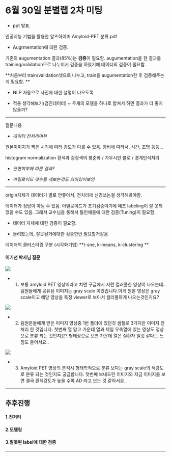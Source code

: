 # 6월 30일 분별랩 2차 미팅



- ppt 발표.

인공지능 기법을 활용한 알츠하이머  Amyloid-PET 분류.pdf



- Augrmentation에 대한 검증.

기존의 augumentation 결과(85%)는 **검증**이 필요함. augumentation을 한 결과를 training/validation으로 나누어서 검증을 하였기에 데이터의 검증이 필요함.



 **처음부터 train/validation셋으로 나누고, train을 augumentation한 후 검증해주는게 필요함. **

 



- NLP 자동으로 사진에 대한 설명이 나오도록



- 적용 생각해보기(검진데이터) ~ 두개의 모델을 하나로 합쳐서 하면 결과가 더 좋지 않을까? 



---



질문내용



- *데이터 전처리여부*



원본이미지가 찍은 시기에 따라 강도가 다를 수 있음. 장비에 따라서, 시간, 조명 등등...





histogram normalization 흰색과 검정색의 평준화 / 가우시안 블로 / 경계인식처리





- *단면여부에 따른 결과?*



- *아밀로이드 갯수를 세보는것도 의미있어보임*



---



origin자체가 데이터가 별로 안좋아서, 전처리에 신경쓰는걸 생각해봐야함.





데이터가 정답이 아닐 수 있음. 아밀로이드가 초기검증이기에 애초 labeling이 잘 못되었을 수도 있음. 그래서 교수님을 통해서 틀린애들에 대한 검증(Tuning)이 필요함.



- 데이터 자체에 대한 검증이 필요함.



- 돌려봤는데, 잘못된거에대한 검증한번 필요할거같음





데이터의 클러스터링 구분 (시각화기법) **t-sne, k-means, k-clustering **





#### 이기선 박사님 질문



![](https://github.com/choco9966/Alzheimer-Lab/blob/master/0630%EB%AF%B8%ED%8C%85/image/1.png)



- 1. 보통 amyloid PET 영상이라고 치면 구글에서 저런 컬러풀한 영상이 나오는데.. 팀원들에게 공유된 이미지는 gray scale 이었습니다.이게 원본 영상은 gray scale이고 해당 영상을 특정 viewer로 보아서 컬러풀하게 나오는것인지요?



![](https://github.com/choco9966/Alzheimer-Lab/blob/master/0630%EB%AF%B8%ED%8C%85/image/2.png)



- 2. 팀원분들에게 받은 이미지 영상중 1번 폴더에 있던것 샘플로 3가지만 이미지 전처리 한 것입니다. 첫번째 열 말고 가운데 열과 제일 우측열에 있는 영상도 정상으로 분류 되는 것인지요? 형태상으로 보면 가운데 열은 질환자 일것 같다는 느낌도 들어서요..



![](https://github.com/choco9966/Alzheimer-Lab/blob/master/0630%EB%AF%B8%ED%8C%85/image/3.png)



- 3. Amyloid PET 영상의 분석시 형태학적으로 분류 보다는 gray scale의 색강도로 분류 되는 것인지도 궁금합니다. 첫번째 보내드린 이미지와 지금 이미지를 보면 결국 흰색강도가 높을 수록 AD 라고 보는 것 같아서요.. 



---



## 추후진행



#### 1.전처리



#### 2.모델링



#### 3.잘못된 label에 대한 검증



---

